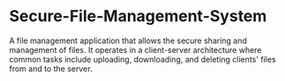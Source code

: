 # Secure-File-Management-System
A file management application that allows the secure sharing and management of files. It operates in a client-server architecture where common tasks include uploading, downloading, and deleting clients' files from and to the server.
